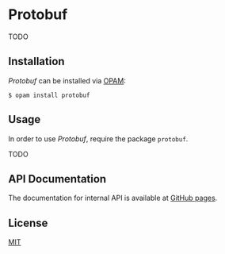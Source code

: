 Protobuf
========

TODO

Installation
------------

_Protobuf_ can be installed via [OPAM](https://opam.ocaml.org):

    $ opam install protobuf

Usage
-----

In order to use _Protobuf_, require the package `protobuf`.

TODO

API Documentation
-----------------

The documentation for internal API is available at
[GitHub pages](http://whitequark.github.io/ocaml-protobuf/).

License
-------

[MIT](LICENSE.txt)
